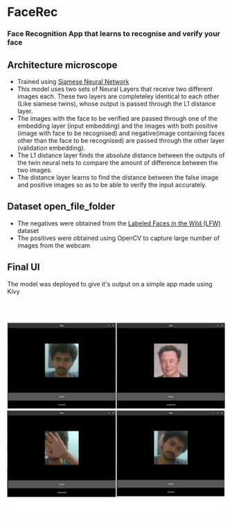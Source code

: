 # FaceRec

### Face Recognition App that learns to recognise and verify your face


## Architecture microscope
- Trained using [Siamese Neural Network](https://www.cs.cmu.edu/~rsalakhu/papers/oneshot1.pdf)
- This model uses two sets of Neural Layers that receive two different images each. These two layers are completeley identical to each other (Like siamese twins), whose output is passed through the L1 distance layer.
- The images with the face to be verified are passed through one of the embedding layer (input embedding) and the images with both positive (image with face to be recognised) and negative(image containing faces other than the face to be recognised) are passed through the other layer (validation embedding).
- The L1 distance layer finds the absolute distance between the outputs of the twin neural nets to compare the amount of difference between the two images.
- The distance layer learns to find the distance between the false image and positive images so as to be able to verify the input accurately.


## Dataset open_file_folder
- The negatives were obtained from the [Labeled Faces in the Wild (LFW)](https://www.cs.cmu.edu/~rsalakhu/papers/oneshot1.pdf) dataset
- The positives were obtained using OpenCV to capture large number of images from the webcam

## Final UI

The model was deployed to give it's output on a simple app made using Kivy

![UI](/Assets/UI.png)
